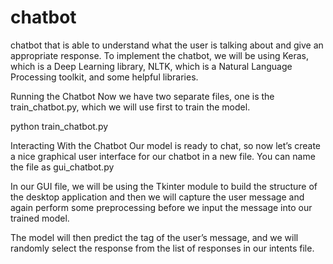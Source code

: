 # chatbot
chatbot that is able to understand what the user is talking about and give an appropriate response.
To implement the chatbot, we will be using Keras, which is a Deep Learning library, NLTK, which is a Natural Language Processing toolkit, and some helpful libraries. 


Running the Chatbot
Now we have two separate files, one is the train_chatbot.py, which we will use first to train the model.

python train_chatbot.py 

Interacting With the Chatbot
Our model is ready to chat, so now let’s create a nice graphical user interface for our chatbot in a new file. You can name the file as gui_chatbot.py

In our GUI file, we will be using the Tkinter module to build the structure of the desktop application and then we will capture the user message and again perform some preprocessing before we input the message into our trained model.

The model will then predict the tag of the user’s message, and we will randomly select the response from the list of responses in our intents file.
